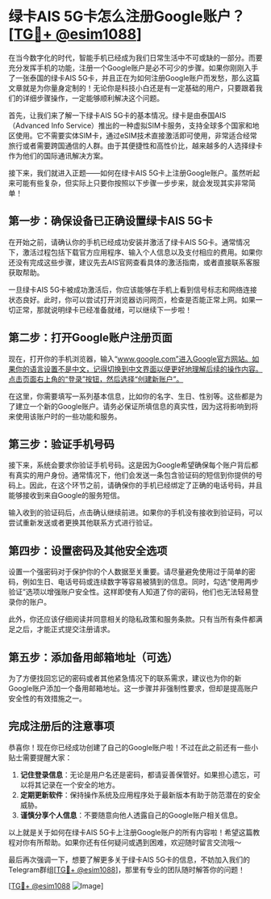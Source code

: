 # 绿卡AIS 5G卡怎么注册Google账户？[[TG💪+ @esim1088](https://t.me/s/esim1088)]

在当今数字化的时代，智能手机已经成为我们日常生活中不可或缺的一部分。而要充分发挥手机的功能，注册一个Google账户是必不可少的步骤。如果你刚刚入手了一张泰国的绿卡AIS 5G卡，并且正在为如何注册Google账户而发愁，那么这篇文章就是为你量身定制的！无论你是科技小白还是有一定基础的用户，只要跟着我们的详细步骤操作，一定能够顺利解决这个问题。

首先，让我们来了解一下绿卡AIS 5G卡的基本情况。绿卡是由泰国AIS（Advanced Info Service）推出的一种虚拟SIM卡服务，支持全球多个国家和地区使用。它不需要实体SIM卡，通过eSIM技术直接激活即可使用，非常适合经常旅行或者需要跨国通信的人群。由于其便捷性和高性价比，越来越多的人选择绿卡作为他们的国际通讯解决方案。

接下来，我们就进入正题——如何在绿卡AIS 5G卡上注册Google账户。虽然听起来可能有些复杂，但实际上只要你按照以下步骤一步步来，就会发现其实非常简单！

## 第一步：确保设备已正确设置绿卡AIS 5G卡

在开始之前，请确认你的手机已经成功安装并激活了绿卡AIS 5G卡。通常情况下，激活过程包括下载官方应用程序、输入个人信息以及支付相应的费用。如果你还没有完成这些步骤，建议先去AIS官网查看具体的激活指南，或者直接联系客服获取帮助。

一旦绿卡AIS 5G卡被成功激活后，你应该能够在手机上看到信号标志和网络连接状态良好。此时，你可以尝试打开浏览器访问网页，检查是否能正常上网。如果一切正常，那就说明绿卡已经准备就绪，可以继续下一步啦！

## 第二步：打开Google账户注册页面

现在，打开你的手机浏览器，输入“www.google.com”进入Google官方网站。如果你的语言设置不是中文，记得切换到中文界面以便更好地理解后续的操作内容。点击页面右上角的“登录”按钮，然后选择“创建新账户”。

在这里，你需要填写一系列基本信息，比如你的名字、生日、性别等。这些都是为了建立一个新的Google账户。请务必保证所填信息的真实性，因为这将影响到将来使用该账户时的一些功能和服务。

## 第三步：验证手机号码

接下来，系统会要求你验证手机号码。这是因为Google希望确保每个账户背后都有真实的用户身份。通常情况下，他们会发送一条包含验证码的短信到你提供的号码上。因此，在这个环节之前，请确保你的手机已经绑定了正确的电话号码，并且能够接收到来自Google的服务短信。

输入收到的验证码后，点击确认继续前进。如果你的手机没有接收到验证码，可以尝试重新发送或者更换其他联系方式进行验证。

## 第四步：设置密码及其他安全选项

设置一个强密码对于保护你的个人数据至关重要。请尽量避免使用过于简单的密码，例如生日、电话号码或连续数字等容易被猜到的信息。同时，勾选“使用两步验证”选项以增强账户安全性。这样即使有人知道了你的密码，他们也无法轻易登录你的账户。

此外，你还应该仔细阅读并同意相关的隐私政策和服务条款。只有当所有条件都满足之后，才能正式提交注册请求。

## 第五步：添加备用邮箱地址（可选）

为了方便找回忘记的密码或者其他紧急情况下的联系需求，建议也为你的新Google账户添加一个备用邮箱地址。这一步骤并非强制性要求，但却是提高账户安全性的有效措施之一。

## 完成注册后的注意事项

恭喜你！现在你已经成功创建了自己的Google账户啦！不过在此之前还有一些小贴士需要提醒大家：

1. **记住登录信息**：无论是用户名还是密码，都请妥善保管好。如果担心遗忘，可以将其记录在一个安全的地方。
2. **定期更新软件**：保持操作系统及应用程序处于最新版本有助于防范潜在的安全威胁。
3. **谨慎分享个人信息**：不要随意向他人透露自己的Google账户相关信息。

以上就是关于如何在绿卡AIS 5G卡上注册Google账户的所有内容啦！希望这篇教程对你有所帮助。如果你还有任何疑问或遇到困难，欢迎随时留言交流哦～

最后再次强调一下，想要了解更多关于绿卡AIS 5G卡的信息，不妨加入我们的Telegram群组[[TG💪+ @esim1088](https://t.me/s/esim1088)]，那里有专业的团队随时解答你的问题！

[[TG💪+ @esim1088](https://t.me/s/esim1088) ![Image](https://i.postimg.cc/4NQfJmqS/Snipaste-2025-05-13-00-14-12.png)]